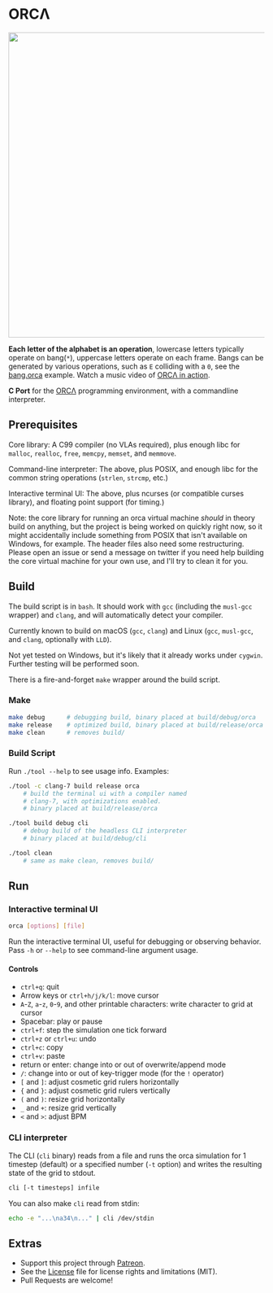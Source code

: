 # ORCΛ

<img src='https://raw.githubusercontent.com/hundredrabbits/Orca/master/resources/logo.png' width="600"/>

**Each letter of the alphabet is an operation**, lowercase letters typically operate on bang(`*`), uppercase letters operate on each frame. Bangs can be generated by various operations, such as `E` colliding with a `0`, see the [bang.orca](https://github.com/hundredrabbits/Orca/blob/master/examples/bang.orca) example. Watch a music video of [ORCΛ in action](https://twitter.com/neauoire/status/1069129232708657152).

**C Port** for the [ORCΛ](https://github.com/hundredrabbits/Orca) programming environment, with a commandline interpreter.

## Prerequisites

Core library: A C99 compiler (no VLAs required), plus enough libc for `malloc`, `realloc`, `free`, `memcpy`, `memset`, and `memmove`.

Command-line interpreter: The above, plus POSIX, and enough libc for the common string operations (`strlen`, `strcmp`, etc.)

Interactive terminal UI: The above, plus ncurses (or compatible curses library), and floating point support (for timing.)

Note: the core library for running an orca virtual machine *should* in theory build on anything, but the project is being worked on quickly right now, so it might accidentally include something from POSIX that isn't available on Windows, for example. The header files also need some restructuring. Please open an issue or send a message on twitter if you need help building the core virtual machine for your own use, and I'll try to clean it for you.

## Build

The build script is in `bash`. It should work with `gcc` (including the `musl-gcc` wrapper) and `clang`, and will automatically detect your compiler.

Currently known to build on macOS (`gcc`, `clang`) and Linux (`gcc`, `musl-gcc`, and `clang`, optionally with `LLD`).

Not yet tested on Windows, but it's likely that it already works under `cygwin`. Further testing will be performed soon.

There is a fire-and-forget `make` wrapper around the build script.

### Make

```sh
make debug      # debugging build, binary placed at build/debug/orca
make release    # optimized build, binary placed at build/release/orca
make clean      # removes build/
```

### Build Script

Run `./tool --help` to see usage info. Examples:

```sh
./tool -c clang-7 build release orca
    # build the terminal ui with a compiler named
    # clang-7, with optimizations enabled.
    # binary placed at build/release/orca

./tool build debug cli
    # debug build of the headless CLI interpreter
    # binary placed at build/debug/cli

./tool clean
    # same as make clean, removes build/
```

## Run

### Interactive terminal UI

```sh
orca [options] [file]
```

Run the interactive terminal UI, useful for debugging or observing behavior. Pass `-h` or `--help` to see command-line argument usage.

#### Controls

- `ctrl+q`: quit
- Arrow keys or `ctrl+h/j/k/l`: move cursor
- `A`-`Z`, `a`-`z`, `0`-`9`, and other printable characters: write character to grid at cursor
- Spacebar: play or pause
- `ctrl+f`: step the simulation one tick forward
- `ctrl+z` or `ctrl+u`: undo
- `ctrl+c`: copy
- `ctrl+v`: paste
- return or enter: change into or out of overwrite/append mode
- `/`: change into or out of key-trigger mode (for the `!` operator)
- `[` and `]`: adjust cosmetic grid rulers horizontally
- `{` and `}`: adjust cosmetic grid rulers vertically
- `(` and `)`: resize grid horizontally
- `_` and `+`: resize grid vertically
- `<` and `>`: adjust BPM

### CLI interpreter

The CLI (`cli` binary) reads from a file and runs the orca simulation for 1 timestep (default) or a specified number (`-t` option) and writes the resulting state of the grid to stdout.

```sh
cli [-t timesteps] infile
```

You can also make `cli` read from stdin:
```sh
echo -e "...\na34\n..." | cli /dev/stdin
```

## Extras

- Support this project through [Patreon](https://patreon.com/100).
- See the [License](LICENSE.md) file for license rights and limitations (MIT).
- Pull Requests are welcome!
